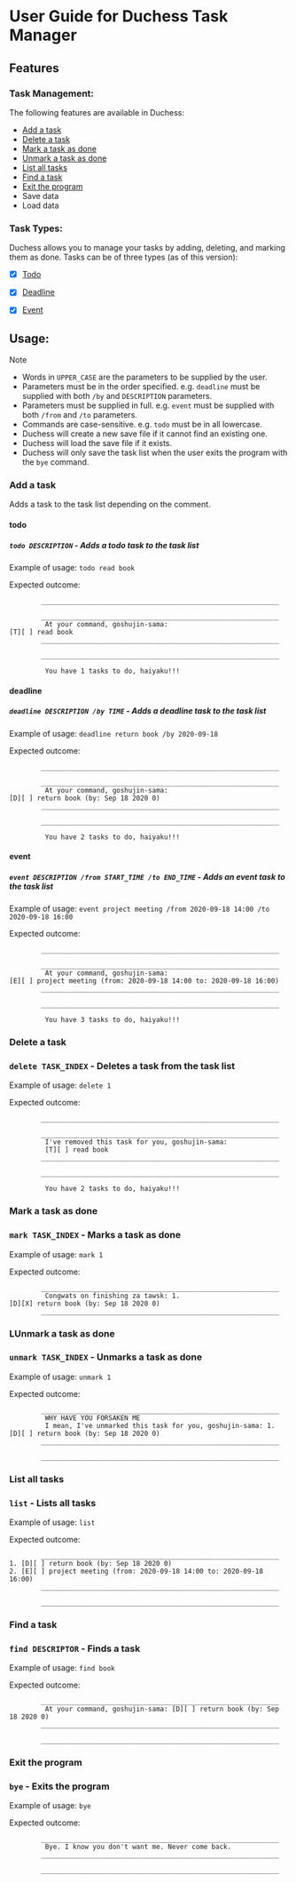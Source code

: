 # User Guide for Duchess Task Manager

## Features 

### Task Management:

The following features are available in Duchess:
* [Add a task](#add-a-task)
* [Delete a task](#delete-a-task)
* [Mark a task as done](#mark-a-task-as-done)
* [Unmark a task as done](#unmark-a-task-as-done)
* [List all tasks](#list-all-tasks)
* [Find a task](#find-a-task)
* [Exit the program](#exit-the-program)
* Save data
* Load data

### Task Types:

Duchess allows you to manage your tasks by adding, deleting, and marking them as done.
Tasks can be of three types (as of this version): 
- [x] [Todo](#todo)
- [x] [Deadline](#deadline)
- [x] [Event](#event)


## Usage:

> [!NOTE]
> - Words in `UPPER_CASE` are the parameters to be supplied by the user.
> - Parameters must be in the order specified.
>   e.g. `deadline` must be supplied with both `/by` and `DESCRIPTION` parameters.
> - Parameters must be supplied in full.
>   e.g. `event` must be supplied with both `/from` and `/to` parameters.
> - Commands are case-sensitive.
>   e.g. `todo` must be in all lowercase.
> - Duchess will create a new save file if it cannot find an existing one.
> - Duchess will load the save file if it exists.
> - Duchess will only save the task list when the user exits the program with the `bye` command.


### Add a task

Adds a task to the task list depending on the comment.

#### todo
##### `todo DESCRIPTION` - Adds a todo task to the task list

Example of usage:
`todo read book`

Expected outcome:
```
        ____________________________________________________________

        ____________________________________________________________
         At your command, goshujin-sama:
[T][ ] read book
        ____________________________________________________________

        ____________________________________________________________

         You have 1 tasks to do, haiyaku!!!
```

#### deadline
##### `deadline DESCRIPTION /by TIME` - Adds a deadline task to the task list

Example of usage:
`deadline return book /by 2020-09-18`

Expected outcome:
```
        ____________________________________________________________

        ____________________________________________________________
         At your command, goshujin-sama:
[D][ ] return book (by: Sep 18 2020 0)
        ____________________________________________________________

        ____________________________________________________________

         You have 2 tasks to do, haiyaku!!!
```

#### event
##### `event DESCRIPTION /from START_TIME /to END_TIME` - Adds an event task to the task list

Example of usage:
`event project meeting /from 2020-09-18 14:00 /to 2020-09-18 16:00`

Expected outcome:
```
        ____________________________________________________________

        ____________________________________________________________
         At your command, goshujin-sama:
[E][ ] project meeting (from: 2020-09-18 14:00 to: 2020-09-18 16:00)
        ____________________________________________________________

        ____________________________________________________________

         You have 3 tasks to do, haiyaku!!!
```

### Delete a task
### `delete TASK_INDEX` - Deletes a task from the task list

Example of usage:
`delete 1`

Expected outcome:
```
        ____________________________________________________________

        ____________________________________________________________
         I've removed this task for you, goshujin-sama:
         [T][ ] read book
        ____________________________________________________________

        ____________________________________________________________

         You have 2 tasks to do, haiyaku!!!
```


### Mark a task as done
### `mark TASK_INDEX` - Marks a task as done

Example of usage:
`mark 1`

Expected outcome:
```
        ____________________________________________________________
         Congwats on finishing za tawsk: 1.
[D][X] return book (by: Sep 18 2020 0)
        ____________________________________________________________

```

### LUnmark a task as done
### `unmark TASK_INDEX` - Unmarks a task as done

Example of usage:
`unmark 1`

Expected outcome:
```
        ____________________________________________________________
         WHY HAVE YOU FORSAKEN ME
         I mean, I've unmarked this task for you, goshujin-sama: 1.
[D][ ] return book (by: Sep 18 2020 0)
        ____________________________________________________________

        ____________________________________________________________
```

### List all tasks
### `list` - Lists all tasks

Example of usage:
`list`

Expected outcome:
```
        ____________________________________________________________
1. [D][ ] return book (by: Sep 18 2020 0)
2. [E][ ] project meeting (from: 2020-09-18 14:00 to: 2020-09-18 16:00)
        ____________________________________________________________

        ____________________________________________________________
```

### Find a task
### `find DESCRIPTOR` - Finds a task

Example of usage:
`find book`

Expected outcome:
```
        ____________________________________________________________
         At your command, goshujin-sama: [D][ ] return book (by: Sep 18 2020 0)
        ____________________________________________________________

        ____________________________________________________________
```

### Exit the program
### `bye` - Exits the program

Example of usage:
`bye`

Expected outcome:
```
        ____________________________________________________________
         Bye. I know you don't want me. Never come back.
        ____________________________________________________________

        ____________________________________________________________
```
